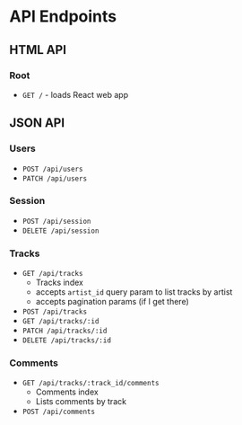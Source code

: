 # API Endpoints

## HTML API

### Root

- `GET /` - loads React web app

## JSON API

### Users

- `POST /api/users`
- `PATCH /api/users`

### Session

- `POST /api/session`
- `DELETE /api/session`

### Tracks

- `GET /api/tracks`
  - Tracks index
  - accepts `artist_id` query param to list tracks by artist
  - accepts pagination params (if I get there)
- `POST /api/tracks`
- `GET /api/tracks/:id`
- `PATCH /api/tracks/:id`
- `DELETE /api/tracks/:id`

### Comments
- `GET /api/tracks/:track_id/comments`
  - Comments index
  - Lists comments by track
- `POST /api/comments`
